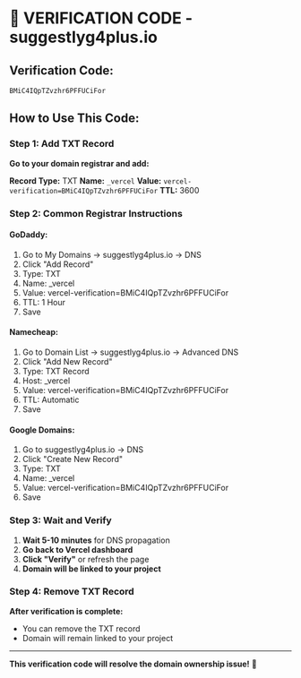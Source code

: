 # 🔐 VERIFICATION CODE - suggestlyg4plus.io

## **Verification Code:**
```
BMiC4IQpTZvzhr6PFFUCiFor
```

## **How to Use This Code:**

### **Step 1: Add TXT Record**
**Go to your domain registrar and add:**

**Record Type:** TXT
**Name:** `_vercel`
**Value:** `vercel-verification=BMiC4IQpTZvzhr6PFFUCiFor`
**TTL:** 3600

### **Step 2: Common Registrar Instructions**

#### **GoDaddy:**
1. Go to My Domains → suggestlyg4plus.io → DNS
2. Click "Add Record"
3. Type: TXT
4. Name: _vercel
5. Value: vercel-verification=BMiC4IQpTZvzhr6PFFUCiFor
6. TTL: 1 Hour
7. Save

#### **Namecheap:**
1. Go to Domain List → suggestlyg4plus.io → Advanced DNS
2. Click "Add New Record"
3. Type: TXT Record
4. Host: _vercel
5. Value: vercel-verification=BMiC4IQpTZvzhr6PFFUCiFor
6. TTL: Automatic
7. Save

#### **Google Domains:**
1. Go to suggestlyg4plus.io → DNS
2. Click "Create New Record"
3. Type: TXT
4. Name: _vercel
5. Value: vercel-verification=BMiC4IQpTZvzhr6PFFUCiFor
6. Save

### **Step 3: Wait and Verify**
1. **Wait 5-10 minutes** for DNS propagation
2. **Go back to Vercel dashboard**
3. **Click "Verify"** or refresh the page
4. **Domain will be linked to your project**

### **Step 4: Remove TXT Record**
**After verification is complete:**
- You can remove the TXT record
- Domain will remain linked to your project

---

**This verification code will resolve the domain ownership issue!** 🚀
